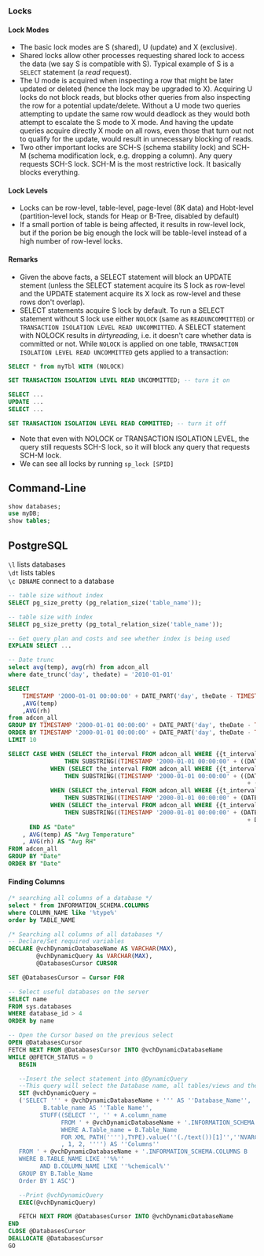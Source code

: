 
### Locks
#### Lock Modes
- The basic lock modes are S (shared), U (update) and X (exclusive). 
- Shared locks allow other processes requesting shared lock to access the data (we say S is compatible with S). Typical example of S is a `SELECT` statement (a *read* request). 
- The U mode is acquired when inspecting a row that might be later updated or deleted (hence the lock may be upgraded to X). Acquiring U locks do not block reads, but blocks other queries from also inspecting the row for a potential update/delete. Without a U mode two queries attempting to update the same row would deadlock as they would both attempt to escalate the S mode to X mode. And having the update queries acquire directly X mode on all rows, even those that turn out not to qualify for the update, would result in unnecessary blocking of reads.
- Two other important locks are SCH-S (schema stability lock) and SCH-M (schema modification lock, e.g. dropping a column). Any query requests SCH-S lock. SCH-M is the most restrictive lock. It basically blocks everything.
#### Lock Levels
- Locks can be row-level, table-level, page-level (8K data) and Hobt-level (partition-level lock, stands for Heap or B-Tree, disabled by default)
- If a small portion of table is being affected, it results in row-level lock, but if the porion be big enough the lock will be table-level instead of a high number of row-level locks.
#### Remarks
- Given the above facts, a SELECT statement will block an UPDATE stement (unless the SELECT statement acquire its S lock as row-level and the UPDATE statement acquire its X lock as row-level and these rows don't overlap). 
- SELECT statements acquire S lock by default. To run a SELECT statement without S lock use either `NOLOCK` (same as `READUNCOMMITTED`) or `TRANSACTION ISOLATION LEVEL READ UNCOMMITTED`. A SELECT statement with NOLOCK results in *dirtyreading*, i.e. it doesn't care whether data is committed or not. While `NOLOCK` is applied on one table, `TRANSACTION ISOLATION LEVEL READ UNCOMMITTED` gets applied to a transaction:
````SQL
SELECT * from myTbl WITH (NOLOCK)
````
````SQL
SET TRANSACTION ISOLATION LEVEL READ UNCOMMITTED; -- turn it on

SELECT ... 
UPDATE ...
SELECT ...

SET TRANSACTION ISOLATION LEVEL READ COMMITTED; -- turn it off
````
- Note that even with NOLOCK or TRANSACTION ISOLATION LEVEL, the query still requests SCH-S lock, so it will block any query that requests SCH-M lock.  
- We can see all locks by running `sp_lock [SPID]`


## Command-Line
```SQL
show databases;
use myDB;
show tables;
````

## PostgreSQL
`\l` lists databases  
`\dt` lists tables  
`\c DBNAME` connect to a database 
````SQL
-- table size without index
SELECT pg_size_pretty (pg_relation_size('table_name'));

-- table size with index
SELECT pg_size_pretty (pg_total_relation_size('table_name'));

-- Get query plan and costs and see whether index is being used
EXPLAIN SELECT ...

-- Date trunc
select avg(temp), avg(rh) from adcon_all
where date_trunc('day', thedate) = '2010-01-01'
````
````SQL
SELECT 
    TIMESTAMP '2000-01-01 00:00:00' + DATE_PART('day', theDate - TIMESTAMP '2000-01-01 00:00:00') * INTERVAL '1 day' 
    ,AVG(temp)
    ,AVG(rh)
from adcon_all
GROUP BY TIMESTAMP '2000-01-01 00:00:00' + DATE_PART('day', theDate - TIMESTAMP '2000-01-01 00:00:00') * INTERVAL '1 day' 
ORDER BY TIMESTAMP '2000-01-01 00:00:00' + DATE_PART('day', theDate - TIMESTAMP '2000-01-01 00:00:00') * INTERVAL '1 day' 
LIMIT 10
````
````SQL
SELECT CASE WHEN (SELECT the_interval FROM adcon_all WHERE {{t_interval}}) = 'Yearly' 
                THEN SUBSTRING((TIMESTAMP '2000-01-01 00:00:00' + ((DATE_PART('year', theDate) - DATE_PART('year', TIMESTAMP '2000-01-01 00:00:00')) || ' year')::INTERVAL)::TEXT, 1, 4)
            WHEN (SELECT the_interval FROM adcon_all WHERE {{t_interval}}) = 'Monthly' 
                THEN SUBSTRING((TIMESTAMP '2000-01-01 00:00:00' + ((DATE_PART('year', theDate) - DATE_PART('year', TIMESTAMP '2000-01-01 00:00:00')) * 12 
                                                                    + (DATE_PART('month', theDate) - DATE_PART('month', TIMESTAMP '2000-01-01 00:00:00')) || ' month')::INTERVAL)::TEXT, 1, 7)
            WHEN (SELECT the_interval FROM adcon_all WHERE {{t_interval}}) = 'Daily' 
                THEN SUBSTRING((TIMESTAMP '2000-01-01 00:00:00' + (DATE_PART('day', theDate - TIMESTAMP '2000-01-01 00:00:00') || ' day')::INTERVAL)::TEXT, 1, 10)
            WHEN (SELECT the_interval FROM adcon_all WHERE {{t_interval}}) = 'Hourly' 
                THEN SUBSTRING((TIMESTAMP '2000-01-01 00:00:00' + (DATE_PART('day', theDate - TIMESTAMP '2000-01-01 00:00:00') * 24 
                                                                    + DATE_PART('hour', theDate - TIMESTAMP '2000-01-01 00:00:00') || ' hour')::INTERVAL)::TEXT, 1, 13)
      END AS "Date"
    , AVG(temp) AS "Avg Temperature"
    , AVG(rh) AS "Avg RH"
FROM adcon_all
GROUP BY "Date"
ORDER BY "Date"
````


#### Finding Columns
````SQL
/* searching all columns of a database */
select * from INFORMATION_SCHEMA.COLUMNS
where COLUMN_NAME like '%type%'
order by TABLE_NAME

/* Searching all columns of all databases */
-- Declare/Set required variables
DECLARE @vchDynamicDatabaseName AS VARCHAR(MAX),
        @vchDynamicQuery As VARCHAR(MAX),
        @DatabasesCursor CURSOR

SET @DatabasesCursor = Cursor FOR

-- Select useful databases on the server
SELECT name 
FROM sys.databases 
WHERE database_id > 4 
ORDER by name

-- Open the Cursor based on the previous select
OPEN @DatabasesCursor
FETCH NEXT FROM @DatabasesCursor INTO @vchDynamicDatabaseName
WHILE @@FETCH_STATUS = 0
   BEGIN

   --Insert the select statement into @DynamicQuery 
   --This query will select the Database name, all tables/views and their columns (in a comma delimited field)
   SET @vchDynamicQuery =
   ('SELECT ''' + @vchDynamicDatabaseName + ''' AS ''Database_Name'',
          B.table_name AS ''Table Name'',
         STUFF((SELECT '', '' + A.column_name
               FROM ' + @vchDynamicDatabaseName + '.INFORMATION_SCHEMA.COLUMNS A
               WHERE A.Table_name = B.Table_Name
               FOR XML PATH(''''),TYPE).value(''(./text())[1]'',''NVARCHAR(MAX)'')
               , 1, 2, '''') AS ''Columns''
   FROM ' + @vchDynamicDatabaseName + '.INFORMATION_SCHEMA.COLUMNS B
   WHERE B.TABLE_NAME LIKE ''%%''
         AND B.COLUMN_NAME LIKE ''%chemical%''
   GROUP BY B.Table_Name
   Order BY 1 ASC')

   --Print @vchDynamicQuery
   EXEC(@vchDynamicQuery)

   FETCH NEXT FROM @DatabasesCursor INTO @vchDynamicDatabaseName
END
CLOSE @DatabasesCursor
DEALLOCATE @DatabasesCursor
GO
````

